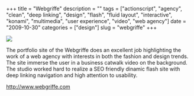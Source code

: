 +++
title = "Webgriffe"
description = ""
tags = ["actionscript", "agency", "clean", "deep linking", "design", "flash", "fluid layout", "interactive", "konami", "multimedia", "user experience", "video", "web agency"]
date = "2009-10-30"
categories = ["design"]
slug = "webgriffe"
+++


 

  <div id="screens-thumbs" class="clearfix">
    <div class="txt-center" id="design-submission"><a href="http://www.webgriffe.com/"><img id='bluga-thumbnail-1928' class='bluga-thumbnail large' src='http://media.konigi.com/bluga/
wt4aeb2ef03eb96.jpg'/></a></div>  
  </div>   
<p>The portfolio site of the Webgriffe does an excellent job highlighting the work of a web agency with interests in both the fashion and design trends. The site immerse the user in a business catwalk video on the background. The studio worked hard to realize a SEO friendly dinamic flash site with deep linking navigation and high attention to usability.</p>
<p><a href="http://www.webgriffe.com/">http://www.webgriffe.com</a></p>




